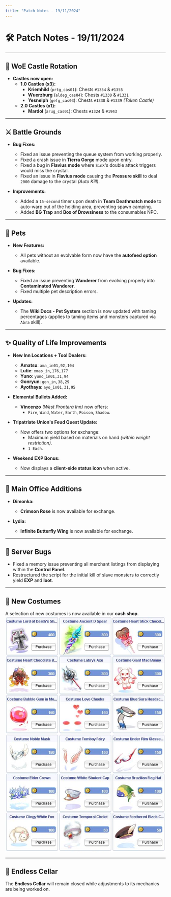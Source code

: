 ```yaml
---
title: "Patch Notes - 19/11/2024"
---
```


# 🛠️ Patch Notes - 19/11/2024

---

## 🏰 **WoE Castle Rotation**

- **Castles now open:**
    - **1.0 Castles (x3):**
        - **Kriemhild** (`prtg_cas01`): Chests `#1354` & `#1355`
        - **Wuerzburg** (`aldeg_cas04`): Chests `#1330` & `#1331`
        - **Yesnelph** (`gefg_cas03`): Chests `#1338` & `#1339` _(Token Castle)_
    - **2.0 Castles (x1):**
        - **Mardol** (`arug_cas01`): Chests `#1324` & `#1943`

---

## ⚔️ **Battle Grounds**

- **Bug Fixes:**
    - Fixed an issue preventing the queue system from working properly.
    - Fixed a crash issue in **Tierra Gorge** mode upon entry.
    - Fixed a bug in **Flavius mode** where `SinX`'s double attack triggers would miss the crystal.
    - Fixed an issue in **Flavius mode** causing the **Pressure skill** to deal `2000` damage to the crystal _(Auto Kill)_.

- **Improvements:**
    - Added a `15-second` timer upon death in **Team Deathmatch mode** to auto-warp out of the holding area, preventing spawn camping.
    - Added **BG Trap** and **Box of Drowsiness** to the consumables NPC.

---

## 🐾 **Pets**

- **New Features:**
    - All pets without an evolvable form now have the **autofeed option** available.

- **Bug Fixes:**
    - Fixed an issue preventing **Wanderer** from evolving properly into **Contaminated Wanderer**.
    - Fixed multiple pet description errors.

- **Updates:**
    - The **Wiki Docs - Pet System** section is now updated with taming percentages (applies to taming items and monsters captured via `Abra` skill).

---

## ✨ **Quality of Life Improvements**

- **New Inn Locations + Tool Dealers:**
    - **Amatsu**: `ama_in01,92,104`
    - **Lutie**: `xmas_in,176,177`
    - **Yuno**: `yuno_in01,31,94`
    - **Gonryun**: `gon_in,38,29`
    - **Ayothaya**: `ayo_in01,31,95`

- **Elemental Bullets Added:**  
    - **Vincenzo** _(West Prontera Inn)_ now offers:
        - `Fire`, `Wind`, `Water`, `Earth`, `Poison`, `Shadow`.

- **Tripatriate Union's Feud Quest Update:**
    - Now offers two options for exchange:
        - Maximum yield based on materials on hand _(within weight restriction)_.
        - `1 Each`.

- **Weekend EXP Bonus:**
    - Now displays a **client-side status icon** when active.

---

## 🏢 **Main Office Additions**

- **Dimonka:**
    - **Crimson Rose** is now available for exchange.

- **Lydia:**
    - **Infinite Butterfly Wing** is now available for exchange.

---

## 🐞 **Server Bugs**

- Fixed a memory issue preventing all merchant listings from displaying within the **Control Panel**.
- Restructured the script for the initial kill of slave monsters to correctly yield **EXP** and **loot**.

---

## 👗 **New Costumes**

A selection of new costumes is now available in our **cash shop**.  
![Screenshot](<img/cashshop11192024.png>)

---

## 🚪 **Endless Cellar**

The **Endless Cellar** will remain closed while adjustments to its mechanics are being worked on.
